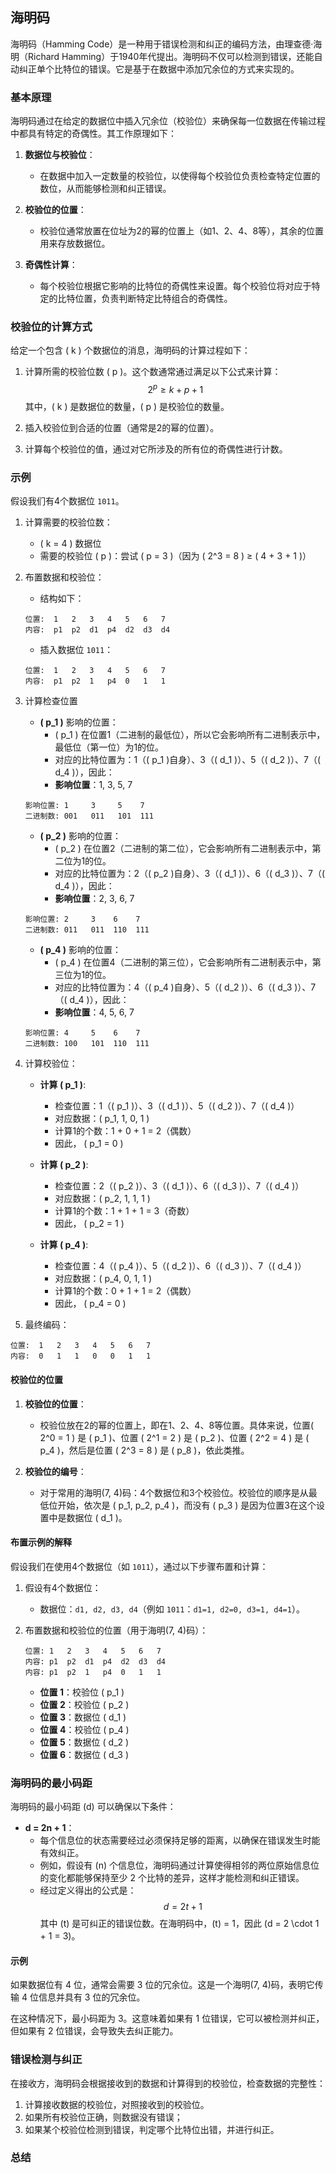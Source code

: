 ## 海明码

海明码（Hamming Code）是一种用于错误检测和纠正的编码方法，由理查德·海明（Richard Hamming）于1940年代提出。海明码不仅可以检测到错误，还能自动纠正单个比特位的错误。它是基于在数据中添加冗余位的方式来实现的。

### 基本原理

海明码通过在给定的数据位中插入冗余位（校验位）来确保每一位数据在传输过程中都具有特定的奇偶性。其工作原理如下：

1. **数据位与校验位**：
   - 在数据中加入一定数量的校验位，以使得每个校验位负责检查特定位置的数位，从而能够检测和纠正错误。

2. **校验位的位置**：
   - 校验位通常放置在位址为2的幂的位置上（如1、2、4、8等），其余的位置用来存放数据位。

3. **奇偶性计算**：
   - 每个校验位根据它影响的比特位的奇偶性来设置。每个校验位将对应于特定的比特位置，负责判断特定比特组合的奇偶性。

### 校验位的计算方式

给定一个包含 \( k \) 个数据位的消息，海明码的计算过程如下：

1. 计算所需的校验位数 \( p \)。这个数通常通过满足以下公式来计算：
   $$
   2^p \geq k + p + 1
   $$
   其中，\( k \) 是数据位的数量，\( p \) 是校验位的数量。

2. 插入校验位到合适的位置（通常是2的幂的位置）。

3. 计算每个校验位的值，通过对它所涉及的所有位的奇偶性进行计数。

### 示例

假设我们有4个数据位 `1011`。

1. 计算需要的校验位数：
   - \( k = 4 \) 数据位
   - 需要的校验位 \( p \)：尝试 \( p = 3 \)（因为 \( 2^3 = 8 \) ≥ \( 4 + 3 + 1 \)）

2. 布置数据和校验位：
    - 结构如下：
   ```
   位置:  1   2   3   4   5   6   7
   内容:  p1  p2  d1  p4  d2  d3  d4
   ```
   - 插入数据位 `1011`：
   ```
   位置:  1   2   3   4   5   6   7
   内容:  p1  p2  1   p4  0   1   1
   ```

3. 计算检查位置
   - **\( p_1 \)** 影响的位置：
     - \( p_1 \) 在位置1（二进制的最低位），所以它会影响所有二进制表示中，最低位（第一位）为1的位。
     - 对应的比特位置为：1（\( p_1 \)自身）、3（\( d_1 \)）、5（\( d_2 \)）、7（\( d_4 \)），因此：
     - **影响位置**：1, 3, 5, 7
    
    ```
    影响位置: 1     3     5    7
    二进制数: 001   011   101  111
    ```

   - **\( p_2 \)** 影响的位置：
     - \( p_2 \) 在位置2（二进制的第二位），它会影响所有二进制表示中，第二位为1的位。
     - 对应的比特位置为：2（\( p_2 \)自身）、3（\( d_1 \)）、6（\( d_3 \)）、7（\( d_4 \)），因此：
     - **影响位置**：2, 3, 6, 7

    ```
    影响位置: 2     3    6    7
    二进制数: 011   011  110  111
    ```

   - **\( p_4 \)** 影响的位置：
     - \( p_4 \) 在位置4（二进制的第三位），它会影响所有二进制表示中，第三位为1的位。
     - 对应的比特位置为：4（\( p_4 \)自身）、5（\( d_2 \)）、6（\( d_3 \)）、7（\( d_4 \)），因此：
     - **影响位置**：4, 5, 6, 7

    ```
    影响位置: 4     5    6    7
    二进制数: 100   101  110  111
   ```

4. 计算校验位：
   - **计算 \( p_1 \)**:
     - 检查位置：1（\( p_1 \)）、3（\( d_1 \)）、5（\( d_2 \)）、7（\( d_4 \)）
     - 对应数据：\( p_1, 1, 0, 1 \)
     - 计算1的个数：1 + 0 + 1 = 2（偶数）
     - 因此， \( p_1 = 0 \)

   - **计算 \( p_2 \)**:
     - 检查位置：2（\( p_2 \)）、3（\( d_1 \)）、6（\( d_3 \)）、7（\( d_4 \)）
     - 对应数据：\( p_2, 1, 1, 1 \)
     - 计算1的个数：1 + 1 + 1 = 3（奇数）
     - 因此， \( p_2 = 1 \)

   - **计算 \( p_4 \)**:
     - 检查位置：4（\( p_4 \)）、5（\( d_2 \)）、6（\( d_3 \)）、7（\( d_4 \)）
     - 对应数据：\( p_4, 0, 1, 1 \)
     - 计算1的个数：0 + 1 + 1 = 2（偶数）
     - 因此， \( p_4 = 0 \)

5. 最终编码：

```
位置:  1   2   3   4   5   6   7
内容:  0   1   1   0   0   1   1
```


#### 校验位的位置

1. **校验位的位置**：
   - 校验位放在2的幂的位置上，即在1、2、4、8等位置。具体来说，位置\( 2^0 = 1 \) 是 \( p_1 \)、位置 \( 2^1 = 2 \) 是 \( p_2 \)、位置 \( 2^2 = 4 \) 是 \( p_4 \)，然后是位置 \( 2^3 = 8 \) 是 \( p_8 \)，依此类推。

2. **校验位的编号**：
   - 对于常用的海明(7, 4)码：4个数据位和3个校验位。校验位的顺序是从最低位开始，依次是 \( p_1, p_2, p_4 \)，而没有 \( p_3 \) 是因为位置3在这个设置中是数据位 \( d_1 \)。

#### 布置示例的解释

假设我们在使用4个数据位（如 `1011`），通过以下步骤布置和计算：

1. 假设有4个数据位：
   - 数据位：`d1, d2, d3, d4`（例如 `1011`：`d1=1, d2=0, d3=1, d4=1`）。

2. 布置数据和校验位的位置（用于海明(7, 4)码）：
   ```
   位置: 1   2   3   4   5   6   7
   内容: p1  p2  d1  p4  d2  d3  d4
   内容: p1  p2  1   p4  0   1   1
   ```

   - **位置 1**：校验位 \( p_1 \)
   - **位置 2**：校验位 \( p_2 \)
   - **位置 3**：数据位 \( d_1 \)
   - **位置 4**：校验位 \( p_4 \)
   - **位置 5**：数据位 \( d_2 \)
   - **位置 6**：数据位 \( d_3 \)

### 海明码的最小码距

海明码的最小码距 \(d\) 可以确保以下条件：

- **d = 2n + 1**：
  - 每个信息位的状态需要经过必须保持足够的距离，以确保在错误发生时能有效纠正。
  - 例如，假设有 \(n\) 个信息位，海明码通过计算使得相邻的两位原始信息位的变化都能够保持至少 2 个比特的差异，这样才能检测和纠正错误。
  - 经过定义得出的公式是：
    $$
    d = 2t + 1
    $$
    其中 \(t\) 是可纠正的错误位数。在海明码中，\(t\) = 1，因此 \(d = 2 \cdot 1 + 1 = 3\)。

#### 示例

如果数据位有 4 位，通常会需要 3 位的冗余位。这是一个海明(7, 4)码，表明它传输 4 位信息并具有 3 位的冗余位。

在这种情况下，最小码距为 3。这意味着如果有 1 位错误，它可以被检测并纠正，但如果有 2 位错误，会导致失去纠正能力。

### 错误检测与纠正

在接收方，海明码会根据接收到的数据和计算得到的校验位，检查数据的完整性：

1. 计算接收数据的校验位，对照接收到的校验位。
2. 如果所有校验位正确，则数据没有错误；
3. 如果某个校验位检测到错误，判定哪个比特位出错，并进行纠正。

### 总结
